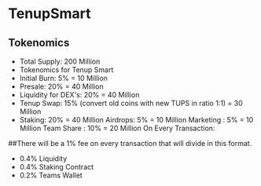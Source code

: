 # TenupSmart

## Tokenomics
  * Total Supply: 200 Million
  * Tokenomics for Tenup Smart
  * Initial Burn: 5% = 10 Million
  * Presale: 20% = 40 Million
  * Liquidity for DEX's: 20% = 40 Million
  * Tenup Swap: 15% (convert old coins with new TUPS in ratio 1:1) = 30 Million
  * Staking: 20% = 40 Million Airdrops: 5% = 10 Million Marketing : 5% = 10 Million Team Share : 10% = 20 Million On Every Transaction:

##There will be a 1% fee on every transaction that will divide in this format.
  *  0.4% Liquidity
  *  0.4% Staking Contract
  * 0.2% Teams Wallet

